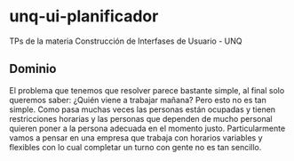 unq-ui-planificador
===================

TPs de la materia Construcción de Interfases de Usuario - UNQ

## Dominio
El problema que tenemos que resolver parece bastante simple, al final solo
queremos saber: ¿Quién viene a trabajar mañana?
Pero esto no es tan simple.
Como pasa muchas veces las personas están ocupadas y tienen restricciones
horarias y las personas que dependen de mucho personal quieren poner a la
persona adecuada en el momento justo.
Particularmente vamos a pensar en una empresa que trabaja con horarios variables
y flexibles con lo cual completar un turno con gente no es tan sencillo.
